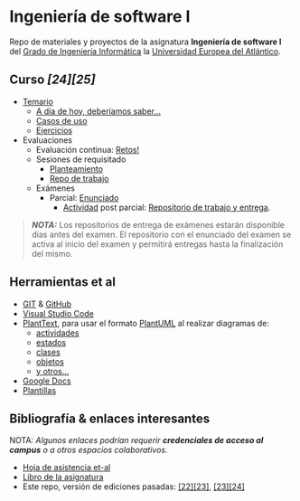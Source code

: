 # Ingeniería de software I

Repo de materiales y proyectos de la asignatura **Ingeniería de software I** del [Grado de Ingeniería Informática](https://www.uneatlantico.es/escuela-politecnica-superior/estudios-grado-oficial-en-ingenieria-informatica) la [Universidad Europea del Atlántico](https://www.uneatlantico.es).

## Curso *[24][25]*

- [Temario](https://github.com/mmasias/IdSw1)
  - [A día de hoy, deberíamos saber...](temario/aDiaDeHoy.md)
  - [Casos de uso](temario/casosDeUso/README.md)
  - [Ejercicios](temario/ejercicios/README.md)
- Evaluaciones
  - Evaluación continua: [Retos!](evaluaciones/retos/README.md)
  - Sesiones de requisitado
    - [Planteamiento](temario/sesionesRequisitado/infoEquipos.md)
    - [Repo de trabajo](https://github.com/mmasias/24-25-IdSw1-SDR)
  - Exámenes
    - Parcial: [Enunciado](evaluaciones/examenes/examenParcial/README.md)
      - [Actividad](evaluaciones/retos/app.md) post parcial: [Repositorio de trabajo y entrega](https://classroom.github.com/a/GYdZjuJz).

> ***NOTA:*** Los repositorios de entrega de exámenes estarán disponible días antes del examen. El repositorio con el enunciado del examen se activa al inicio del examen y permitirá entregas hasta la finalización del mismo.

## Herramientas et al

- [GIT](https://git-scm.com/) & [GitHub](https://github.com/)
- [Visual Studio Code](https://code.visualstudio.com/)
- [PlantText](https://www.planttext.com/), para usar el formato [PlantUML](https://plantuml.com/es/) al realizar diagramas de:
  - [actividades](https://plantuml.com/es/activity-diagram-beta)
  - [estados](https://plantuml.com/es/state-diagram)
  - [clases](https://plantuml.com/es/class-diagram)
  - [objetos](https://plantuml.com/es/object-diagram)
  - [y otros...](https://plantuml.com/es/sitemap-language-specification)
- [Google Docs](https://drive.google.com/drive/u/0/my-drive)
- [Plantillas](/documentos/plantillas.md)

## Bibliografía & enlaces interesantes

NOTA: *Algunos enlaces podrían requerir **credenciales de acceso al campus** o a otros espacios colaborativos.*

- [Hoja de asistencia et-al](https://docs.google.com/spreadsheets/d/1dclgiq33DVVW8bSkJZrwitpPavagW-VHW9p8VctQgkU/edit?usp=sharing)
- [Libro de la asignatura](https://campus.uneatlantico.es/pluginfile.php/93346/mod_folder/content/0/Impresion-UNEAT-IYA038-Esp_v0r1_20220202.pdf?forcedownload=1)
- Este repo, versión de ediciones pasadas: [[22][23]](https://github.com/mmasias/IdSw1-22-23), [[23][24]](https://github.com/mmasias/23-24-idsw1)
